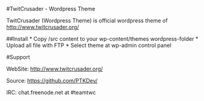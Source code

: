 #TwitCrusader - Wordpress Theme

TwitCrusader (Wordpress Theme) is official wordpress theme of http://www.twitcrusader.org/


##Install
	* Copy /src content to your wp-content/themes wordpress-folder
	* Upload all file with FTP
	* Select theme at wp-admin control panel


#Support

WebSite: http://www.twitcrusader.org/

Source: https://github.com/PTKDev/

IRC: chat.freenode.net at #teamtwc
